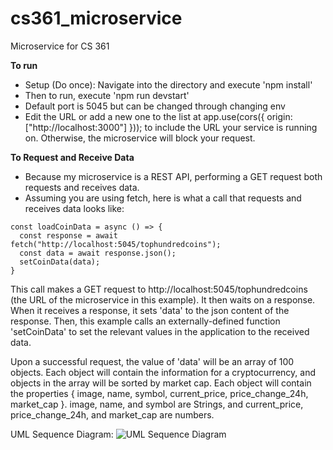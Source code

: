 # cs361_microservice
Microservice for CS 361

**To run**
- Setup (Do once): Navigate into the directory and execute 'npm install'
- Then to run, execute 'npm run devstart'
- Default port is 5045 but can be changed through changing env
- Edit the URL or add a new one to the list at app.use(cors({ origin: ["http://localhost:3000"] })); to include the URL your service is running on. Otherwise, the microservice will block your request.

**To Request and Receive Data**
- Because my microservice is a REST API, performing a GET request both requests and receives data.
- Assuming you are using fetch, here is what a call that requests and receives data looks like:
```
const loadCoinData = async () => {
  const response = await fetch("http://localhost:5045/tophundredcoins");
  const data = await response.json();
  setCoinData(data);
}
```
This call makes a GET request to http://localhost:5045/tophundredcoins (the URL of the microservice in this example).
It then waits on a response.
When it receives a response, it sets 'data' to the json content of the response.
Then, this example calls an externally-defined function 'setCoinData' to set the relevant values in the application to the received data.

Upon a successful request, the value of 'data' will be an array of 100 objects. Each object will contain the information for a cryptocurrency, and objects in the array will be sorted by market cap.
Each object will contain the properties { image, name, symbol, current_price, price_change_24h, market_cap }.
image, name, and symbol are Strings, and current_price, price_change_24h, and market_cap are numbers.

UML Sequence Diagram:
![UML Sequence Diagram](https://user-images.githubusercontent.com/59071144/180659086-259a2a54-e8fc-47e4-8c68-7ce773d649fc.png)
